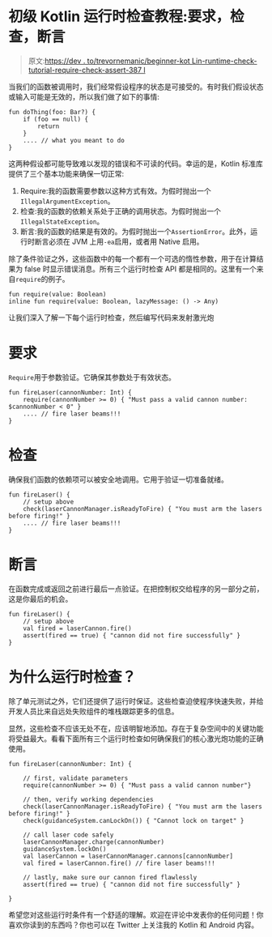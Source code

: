 # 初级 Kotlin 运行时检查教程:要求，检查，断言

> 原文:[https://dev . to/trevornemanic/beginner-kot Lin-runtime-check-tutorial-require-check-assert-387 l](https://dev.to/trevornemanic/beginner-kotlin-runtime-check-tutorial-require-check-assert-387l)

当我们的函数被调用时，我们经常假设程序的状态是可接受的。有时我们假设状态或输入可能是无效的，所以我们做了如下的事情:

```
fun doThing(foo: Bar?) {
    if (foo == null) {
        return
    }
    .... // what you meant to do
} 
```

这两种假设都可能导致难以发现的错误和不可读的代码。幸运的是，Kotlin 标准库提供了三个基本功能来确保一切正常:

1.  Require:我的函数需要参数以这种方式有效。为假时抛出一个`IllegalArgumentException`。
2.  检查:我的函数的依赖关系处于正确的调用状态。为假时抛出一个`IllegalStateException`。
3.  断言:我的函数的结果是有效的。为假时抛出一个`AssertionError`。此外，运行时断言必须在 JVM 上用`-ea`启用，或者用 Native 启用。

除了条件验证之外，这些函数中的每一个都有一个可选的惰性参数，用于在计算结果为 false 时显示错误消息。所有三个运行时检查 API 都是相同的。这里有一个来自`require`的例子。

```
fun require(value: Boolean)
inline fun require(value: Boolean, lazyMessage: () -> Any) 
```

让我们深入了解一下每个运行时检查，然后编写代码来发射激光炮

# [](#require)要求

`Require`用于参数验证。它确保其参数处于有效状态。

```
fun fireLaser(cannonNumber: Int) {
    require(cannonNumber >= 0) { "Must pass a valid cannon number: $cannonNumber < 0" }
    .... // fire laser beams!!!
} 
```

# [](#check)检查

确保我们函数的依赖项可以被安全地调用。它用于验证一切准备就绪。

```
fun fireLaser() {
    // setup above
    check(laserCannonManager.isReadyToFire) { "You must arm the lasers before firing!" }
    .... // fire laser beams!!!
} 
```

# [](#assert)断言

在函数完成或返回之前进行最后一点验证。在把控制权交给程序的另一部分之前，这是你最后的机会。

```
fun fireLaser() {
    // setup above
    val fired = laserCannon.fire()
    assert(fired == true) { "cannon did not fire successfully" }
} 
```

# [](#why-runtime-checks)为什么运行时检查？

除了单元测试之外，它们还提供了运行时保证。这些检查迫使程序快速失败，并给开发人员比来自远处失败组件的堆栈跟踪更多的信息。

显然，这些检查不应该无处不在，应该明智地添加。存在于复杂空间中的关键功能将受益最大。看看下面所有三个运行时检查如何确保我们的核心激光炮功能的正确使用。

```
fun fireLaser(cannonNumber: Int) {

    // first, validate parameters
    require(cannonNumber >= 0) { "Must pass a valid cannon number"}

    // then, verify working dependencies
    check(laserCannonManager.isReadyToFire) { "You must arm the lasers before firing!" }
    check(guidanceSystem.canLockOn()) { "Cannot lock on target" }

    // call laser code safely
    laserCannonManager.charge(cannonNumber)
    guidanceSystem.lockOn()
    val laserCannon = laserCannonManager.cannons[cannonNumber]
    val fired = laserCannon.fire() // fire laser beams!!!

    // lastly, make sure our cannon fired flawlessly
    assert(fired == true) { "cannon did not fire successfully" }

} 
```

希望您对这些运行时条件有一个舒适的理解。欢迎在评论中发表你的任何问题！你喜欢你读到的东西吗？你也可以在 Twitter 上关注我的 Kotlin 和 Android 内容。